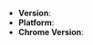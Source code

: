 <!--
Thank you for reporting an issue.
Please fill in as much of the template below as you're able.

Version: output of `rawkit -v`
Platform: output of `uname -a` (UNIX), or version and 32 or 64-bit (Windows)
Chrome Version: found under Chrome > About

If possible, please provide code that demonstrates the problem, keeping it as
simple and free of external dependencies as you are able.
-->

* **Version**:
* **Platform**:
* **Chrome Version**:

<!-- Enter your issue details below this comment. -->
